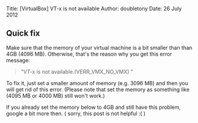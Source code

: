 Title: [VirtualBox] VT-x is not available 
Author: doubletony
Date: 26 July 2012

## Quick fix

Make sure that the memory of your virtual machine is a bit smaller than
than 4GB (4096 MB). Otherwise, that's the reason why you get this
error message:

> "VT-x is not available.(VERR\_VMX\_NO\_VMX) "

To fix it, just set a smaller amount of memory (e.g. 3096 MB) and then
you will get rid of this error. (Please note that set the memory as
something like (4095 MB or 4000 MB) still won't work.)

If you already set the memory below to 4GB and still have this
problem, google a bit more then. ( sorry, this post is not helpful :( )
